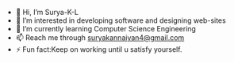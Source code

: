 - 👋 Hi, I’m Surya-K-L
- 👀 I’m interested in developing software and designing web-sites
- 🌱 I’m currently learning Computer Science Engineering 
- 📫 Reach me through suryakannaiyan4@gmail.com
- ⚡ Fun fact:Keep on working until u satisfy yourself.

<!---
Surya-K-L/Surya-K-L is a ✨ special ✨ repository because its `README.md` (this file) appears on your GitHub profile.
You can click the Preview link to take a look at your changes.
--->
